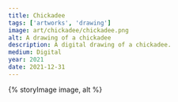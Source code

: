 ```yaml
---
title: Chickadee
tags: ['artworks', 'drawing']
image: art/chickadee/chickadee.png
alt: A drawing of a chickadee
description: A digital drawing of a chickadee.
medium: Digital
year: 2021
date: 2021-12-31
---
```

{% storyImage image, alt %}